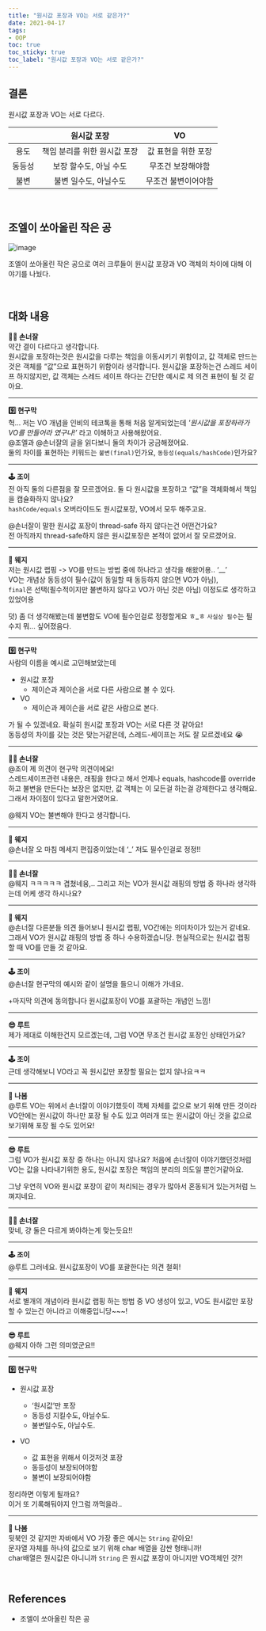 ```yaml
---
title: "원시값 포장과 VO는 서로 같은가?"
date: 2021-04-17
tags:
- OOP
toc: true
toc_sticky: true
toc_label: "원시값 포장과 VO는 서로 같은가?"
---
```


## 결론
원시값 포장과 VO는 서로 다르다.

| |원시값 포장|VO|
|:---:|:----------:|:----------:|
|용도|책임 분리를 위한 원시값 포장|값 표현을 위한 포장|
|동등성|보장 할수도, 아닐 수도|무조건 보장해야함|
|불변|불변 일수도, 아닐수도|무조건 불변이어야함|

<br>

## 조엘이 쏘아올린 작은 공
![image](https://user-images.githubusercontent.com/37354145/114381057-ab50e480-9bc5-11eb-89b1-561689eea4d4.png)

조엘이 쏘아올린 작은 공으로 여러 크루들이 원시값 포장과 VO 객체의 차이에 대해 이야기를 나눴다.

<br>

## 대화 내용
**🧑🏻 손너잘**  
약간 결이 다르다고 생각합니다.  
원시값을 포장하는것은 원시값을 다루는 책임을 이동시키기 위함이고, 값 객체로 만드는 것은 객체를 “값”으로 표현하기 위함이라 생각합니다.
원시값을 포장하는건 스레드 세이프 하지않지만, 값 객체는 스레드 세이프 하다는 간단한 예시로 제 의견 표현이 될 것 같아요.

---

**9️⃣ 현구막**  
헉… 저는 VO 개념을 인비의 테코톡을 통해 처음 알게되었는데 
*'원시값을 포장하라가 VO를 만들어라 였구나!’* 라고 이해하고 사용해왔어요.  
@조엘과 @손너잘의 글을 읽다보니 둘의 차이가 궁금해졌어요.  
둘의 차이를 표현하는 키워드는 `불변(final)`인가요, `동등성(equals/hashCode)`인가요?

---

**🕹️ 조이**  
전 아직 둘의 다른점을 잘 모르겠어요. 둘 다 원시값을 포장하고 “값”을 객체화해서 책임을 캡슐화하지 않나요?  
`hashCode/equals` 오버라이드도 원시값포장, VO에서 모두 해주고요.  

@손너잘이 말한 원시값 포장이 thread-safe 하지 않다는건 어떤건가요?  
전 아직까지 thread-safe하지 않은 원시값포장은 본적이 없어서 잘 모르겠어요.

---

**🥔 웨지**  
저는 원시값 랩핑 -> VO를 만드는 방법 중에 하나라고 생각을 해왔어용.. ‘__’  
VO는 개념상 동등성이 필수(값이 동일할 때 동등하지 않으면 VO가 아님),  
`final`은 선택(필수적이지만 불변하지 않다고 VO가 아닌 것은 아님) 이정도로 생각하고 있었어용

덧) 좀 더 생각해봤는데 불변함도 VO에 필수인걸로 정정할게요 ㅎ_ㅎ 
`사실상 필수`는 필수지 뭐... 싶어졌음다.

---

**9️⃣ 현구막**  
사람의 이름을 예시로 고민해보았는데

- 원시값 포장
    - 제이슨과 제이슨을 서로 다른 사람으로 볼 수 있다.
- VO
    - 제이슨과 제이슨을 서로 같은 사람으로 본다.

가 될 수 있겠네요. 확실히 원시값 포장과 VO는 서로 다른 것 같아요!  
동등성의 차이를 갖는 것은 맞는거같은데, 스레드-세이프는 저도 잘 모르겠네요 😭

---

**🧑🏻 손너잘**  
@조이 제 의견이 현구막 의견이에요!  
스레드세이프관련 내용은, 래핑을 한다고 해서 언제나 equals, hashcode를 override하고 불변을 만든다는 보장은 없지만, 
값 객체는 이 모든걸 하는걸 강제한다고 생각해요. 그래서 차이점이 있다고 말한거였어요.

@웨지 VO는 불변해야 한다고 생각합니다.

---

**🥔 웨지**  
@손너잘 오 마침 메세지 편집중이었는데 ‘_’ 저도 필수인걸로 정정!!

---

**🧑🏻 손너잘**  
@웨지 ㅋㅋㅋㅋㅋ 겹쳤네융,.. 그리고 저는 VO가 원시값 래핑의 방법 중 하나라 생각하는데 어케 생각 하시나요?

---

**🥔 웨지**  
@손너잘 다른분들 의견 들어보니 원시값 랩핑, VO간에는 의미차이가 있는거 같네요.
그래서 VO가 원시값 래핑의 방법 중 하나 수용하겠습니당.
현실적으로는 원시값 랩핑 할 때 VO를 만들 것 같아요.

---

**🕹️ 조이**  
@손너잘 현구막의 예시와 같이 설명을 들으니 이해가 가네요. 

+마지막 의견에 동의합니다 원시값포장이 VO를 포괄하는 개념인 느낌! 

---

**😎 루트**  
제가 제대로 이해한건지 모르겠는데, 그럼 VO면 무조건 원시값 포장인 상태인가요?

---

**🕹️ 조이**  
근데 생각해보니 VO라고 꼭 원시값만 포장할 필요는 없지 않나요ㅋㅋ

---

**🌳 나봄**  
@루트 VO는 위에서 손너잘이 이야기했듯이 객체 자체를 값으로 보기 위해 만든 것이라 VO안에는 원시값이 하나만 포장 될 수도 있고 
여러개 또는 원시값이 아닌 것을 값으로 보기위해 포장 될 수도 있어요!

---

**😎 루트**  
그럼 VO가 원시값 포장 중 하나는 아니지 않나요?
처음에 손너잘이 이야기했던것처럼 VO는 값을 나타내기위한 용도, 원시값 포장은 책임의 분리의 의도일 뿐인거같아요.

그냥 우연히 VO와 원시값 포장이 같이 처리되는 경우가 많아서 혼동되거 있는거처럼 느껴지네요.

---

**🧑🏻 손너잘**  
맞네, 걍 둘은 다르게 봐야하는게 맞는듯요!!

---

**🕹️ 조이**  
@루트 그러네요. 원시값포장이 VO를 포괄한다는 의견 철회!

---

**🥔 웨지**  
서로 별개의 개념이라 원시값 랩핑 하는 방법 중 VO 생성이 있고, VO도 원시값만 포장할 수 있는건 아니라고 이해중입니당~~~!

---

**😎 루트**  
@웨지 아하 그런 의미였군요!!

---

**9️⃣ 현구막**  
- 원시값 포장
  - ‘원시값’만 포장
  - 동등성 지킬수도, 아닐수도.
  - 불변일수도, 아닐수도.

- VO
  - 값 표현을 위해서 이것저것 포장 
  - 동등성이 보장되어야함
  - 불변이 보장되어야함

정리하면 이렇게 될까요?  
이거 또 기록해둬야지 안그럼 까먹을라..

---

**🌳 나봄**  
뒷북인 것 같지만 자바에서 VO 가장 좋은 예시는 `String` 같아요!  
문자열 자체를 하나의 값으로 보기 위해 char 배열을 감싼 형태니까!  
char배열은 원시값은 아니니까 `String` 은 원시값 포장이 아니지만 VO객체인 것?!

<br>

## References
- 조엘이 쏘아올린 작은 공